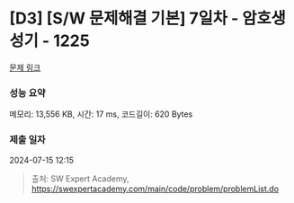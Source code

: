 # [D3] [S/W 문제해결 기본] 7일차 - 암호생성기 - 1225 

[문제 링크](https://swexpertacademy.com/main/code/problem/problemDetail.do?contestProbId=AV14uWl6AF0CFAYD) 

### 성능 요약

메모리: 13,556 KB, 시간: 17 ms, 코드길이: 620 Bytes

### 제출 일자

2024-07-15 12:15



> 출처: SW Expert Academy, https://swexpertacademy.com/main/code/problem/problemList.do